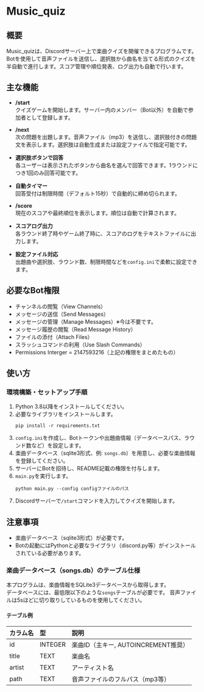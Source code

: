 # Music_quiz

## 概要
Music_quizは、Discordサーバー上で楽曲クイズを開催できるプログラムです。Botを使用して音声ファイルを送信し、選択肢から曲名を当てる形式のクイズを半自動で進行します。スコア管理や順位発表、ログ出力も自動で行います。

## 主な機能

- **/start**  
  クイズゲームを開始します。サーバー内のメンバー（Bot以外）を自動で参加者として登録します。

- **/next**  
  次の問題を出題します。音声ファイル（mp3）を送信し、選択肢付きの問題文を表示します。選択肢は自動生成または設定ファイルで指定可能です。

- **選択肢ボタンで回答**  
  各ユーザーは表示されたボタンから曲名を選んで回答できます。1ラウンドにつき1回のみ回答可能です。

- **自動タイマー**  
  回答受付は制限時間（デフォルト15秒）で自動的に締め切られます。

- **/score**  
  現在のスコアや最終順位を表示します。順位は自動で計算されます。

- **スコアログ出力**  
  各ラウンド終了時やゲーム終了時に、スコアのログをテキストファイルに出力します。

- **設定ファイル対応**  
  出題曲や選択肢、ラウンド数、制限時間などを`config.ini`で柔軟に設定できます。

## 必要なBot権限

- チャンネルの閲覧（View Channels）
- メッセージの送信（Send Messages）
- メッセージの管理（Manage Messages）※今は不要です。
- メッセージ履歴の閲覧（Read Message History）
- ファイルの添付（Attach Files）
- スラッシュコマンドの利用（Use Slash Commands）
- Permissions Interger = 2147593216（上記の権限をまとめたもの）

## 使い方

### 環境構築・セットアップ手順

1. Python 3.8以降をインストールしてください。
2. 必要なライブラリをインストールします。  
   ```
   pip install -r requirements.txt
   ```
3. `config.ini`を作成し、Botトークンや出題曲情報（データベースパス、ラウンド数など）を設定します。
4. 楽曲データベース（sqlite3形式、例: `songs.db`）を用意し、必要な楽曲情報を登録してください。
5. サーバーにBotを招待し、README記載の権限を付与します。
6. `main.py`を実行します。  
   ```
   python main.py --config configファイルのパス
   ```
7. Discordサーバーで`/start`コマンドを入力してクイズを開始します。

## 注意事項

- 楽曲データベース（sqlite3形式）が必要です。
- Botの起動にはPythonと必要なライブラリ（discord.py等）がインストールされている必要があります。

### 楽曲データベース（songs.db）のテーブル仕様

本プログラムは、楽曲情報をSQLite3データベースから取得します。  
データベースには、最低限以下のような`songs`テーブルが必要です。
音声ファイルは5sほどに切り取りしているものを使用してください。

#### テーブル例

| カラム名   | 型         | 説明                       |
|:----------|:-----------|:---------------------------|
| id        | INTEGER    | 楽曲ID（主キー, AUTOINCREMENT推奨） |
| title     | TEXT       | 楽曲名                     |
| artist    | TEXT       | アーティスト名              |
| path      | TEXT       | 音声ファイルのフルパス（mp3等） |
